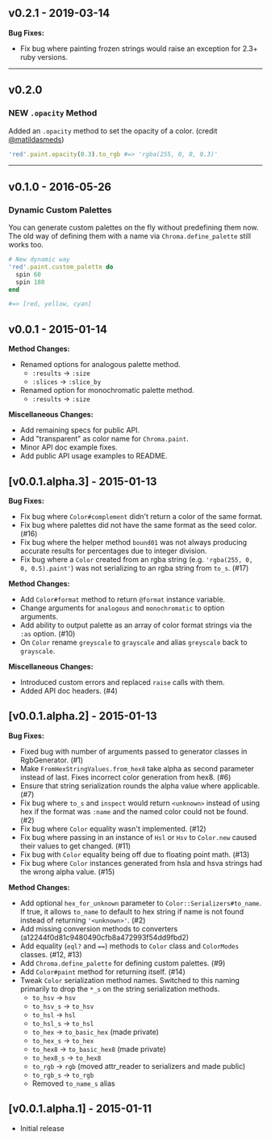 ## v0.2.1 - 2019-03-14

**Bug Fixes:**

* Fix bug where painting frozen strings would raise an exception for 2.3+ ruby versions.

---

## v0.2.0

### NEW `.opacity` Method

Added an `.opacity` method to set the opacity of a color. (credit [@matildasmeds](https://github.com/matildasmeds))

```ruby
'red'.paint.opacity(0.3).to_rgb #=> 'rgba(255, 0, 0, 0.3)'
```

---

## v0.1.0 - 2016-05-26

### Dynamic Custom Palettes

You can generate custom palettes on the fly without predefining them now. The
old way of defining them with a name via `Chroma.define_palette` still works
too.

```ruby
# New dynamic way
'red'.paint.custom_palette do
  spin 60
  spin 180
end

#=> [red, yellow, cyan]
```

## v0.0.1 - 2015-01-14

**Method Changes:**

* Renamed options for analogous palette method.
  * `:results` -> `:size`
  * `:slices` -> `:slice_by`
* Renamed option for monochromatic palette method.
  * `:results` -> `:size`

**Miscellaneous Changes:**

* Add remaining specs for public API.
* Add "transparent" as color name for `Chroma.paint`.
* Minor API doc example fixes.
* Add public API usage examples to README.

## [v0.0.1.alpha.3] - 2015-01-13

**Bug Fixes:**

* Fix bug where `Color#complement` didn't return a color of the same format.
* Fix bug where palettes did not have the same format as the seed color. (#16)
* Fix bug where the helper method `bound01` was not always producing accurate
  results for percentages due to integer division.
* Fix bug where a `Color` created from an rgba string
  (e.g. `'rgba(255, 0, 0, 0.5).paint'`) was not serializing to an rgba string
  from `to_s`. (#17)

**Method Changes:**

* Add `Color#format` method to return `@format` instance variable.
* Change arguments for `analogous` and `monochromatic` to option arguments.
* Add ability to output palette as an array of color format strings via the
  `:as` option. (#10)
* On `Color` rename `greyscale` to `grayscale` and alias `greyscale` back
  to `grayscale`.

**Miscellaneous Changes:**

* Introduced custom errors and replaced `raise` calls with them.
* Added API doc headers. (#4)

## [v0.0.1.alpha.2] - 2015-01-13

**Bug Fixes:**

* Fixed bug with number of arguments passed to generator classes in RgbGenerator. (#1)
* Make `FromHexStringValues.from_hex8` take alpha as second parameter instead of last.
  Fixes incorrect color generation from hex8. (#6)
* Ensure that string serialization rounds the alpha value where applicable. (#7)
* Fix bug where `to_s` and `inspect` would return `<unknown>` instead of using
  hex if the format was `:name` and the named color could not be found. (#2)
* Fix bug where `Color` equality wasn't implemented. (#12)
* Fix bug where passing in an instance of `Hsl` or `Hsv` to `Color.new` caused
  their values to get changed. (#11)
* Fix bug with `Color` equality being off due to floating point math. (#13)
* Fix bug where `Color` instances generated from hsla and hsva strings had the
  wrong alpha value. (#15)

**Method Changes:**

* Add optional `hex_for_unknown` parameter to `Color::Serializers#to_name`.
  If true, it allows `to_name` to default to hex string if name is not found
  instead of returning `'<unknown>'`. (#2)
* Add missing conversion methods to converters (a12244f0d81c9480490cfb8a472993f54dd9fbd2)
* Add equality (`eql?` and `==`) methods to `Color` class and `ColorModes`
  classes. (#12, #13)
* Add `Chroma.define_palette` for defining custom palettes. (#9)
* Add `Color#paint` method for returning itself. (#14)
* Tweak `Color` serialization method names. Switched to this naming primarily
  to drop the `*_s` on the string serialization methods.
  * `to_hsv`    -> `hsv`
  * `to_hsv_s`  -> `to_hsv`
  * `to_hsl`    -> `hsl`
  * `to_hsl_s`  -> `to_hsl`
  * `to_hex`    -> `to_basic_hex` (made private)
  * `to_hex_s`  -> `to_hex`
  * `to_hex8`   -> `to_basic_hex8` (made private)
  * `to_hex8_s` -> `to_hex8`
  * `to_rgb`    -> `rgb` (moved attr_reader to serializers and made public)
  * `to_rgb_s`  -> `to_rgb`
  * Removed `to_name_s` alias

## [v0.0.1.alpha.1] - 2015-01-11

* Initial release
